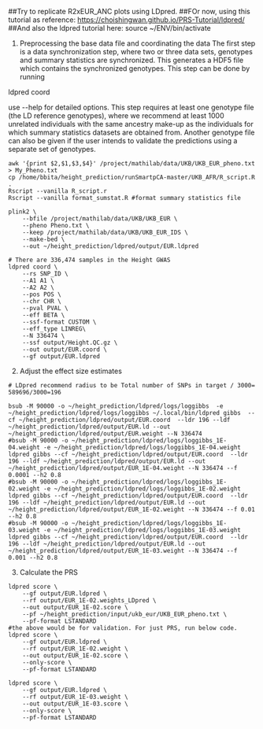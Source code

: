 ##Try to replicate R2xEUR_ANC plots using LDpred.
##FOr now, using this tutorial as reference: https://choishingwan.github.io/PRS-Tutorial/ldpred/
##And also the ldpred tutorial here: 
source ~/ENV/bin/activate

1. Preprocessing the base data file and coordinating the data
The first step is a data synchronization step, where two or three data sets, genotypes and summary statistics are synchronized. This generates a HDF5 file which contains the synchronized genotypes. This step can be done by running

ldpred coord

use --help for detailed options. This step requires at least one genotype file (the LD reference genotypes), where we recommend at least 1000 unrelated individuals with the same ancestry make-up as the individuals for which summary statistics datasets are obtained from. Another genotype file can also be given if the user intends to validate the predictions using a separate set of genotypes.

```
awk '{print $2,$1,$3,$4}' /project/mathilab/data/UKB/UKB_EUR_pheno.txt > My_Pheno.txt
cp /home/bbita/height_prediction/runSmartpCA-master/UKB_AFR/R_script.R .
Rscript --vanilla R_script.r
Rscript --vanilla format_sumstat.R #format summary statistics file

plink2 \
    --bfile /project/mathilab/data/UKB/UKB_EUR \ 
    --pheno Pheno.txt \
    --keep /project/mathilab/data/UKB/UKB_EUR_IDS \
    --make-bed \
    --out ~/height_prediction/ldpred/output/EUR.ldpred 
```

```
# There are 336,474 samples in the Height GWAS
ldpred coord \
    --rs SNP_ID \
    --A1 A1 \
    --A2 A2 \
    --pos POS \
    --chr CHR \
    --pval PVAL \
    --eff BETA \
    --ssf-format CUSTOM \
    --eff_type LINREG\
    --N 336474 \
    --ssf output/Height.QC.gz \ 
    --out output/EUR.coord \
    --gf output/EUR.ldpred
```

2. Adjust the effect size estimates

```
# LDpred recommend radius to be Total number of SNPs in target / 3000= 589696/3000=196

bsub -M 90000 -o ~/height_prediction/ldpred/logs/loggibbs  -e ~/height_prediction/ldpred/logs/loggibbs ~/.local/bin/ldpred gibbs  --cf ~/height_prediction/ldpred/output/EUR.coord  --ldr 196 --ldf ~/height_prediction/ldpred/output/EUR.ld --out ~/height_prediction/ldpred/output/EUR.weight --N 336474
#bsub -M 90000 -o ~/height_prediction/ldpred/logs/loggibbs_1E-04.weight -e ~/height_prediction/ldpred/logs/loggibbs_1E-04.weight ldpred gibbs --cf ~/height_prediction/ldpred/output/EUR.coord  --ldr 196 --ldf ~/height_prediction/ldpred/output/EUR.ld --out ~/height_prediction/ldpred/output/EUR_1E-04.weight --N 336474 --f 0.0001 --h2 0.8
#bsub -M 90000 -o ~/height_prediction/ldpred/logs/loggibbs_1E-02.weight -e ~/height_prediction/ldpred/logs/loggibbs_1E-02.weight ldpred gibbs --cf ~/height_prediction/ldpred/output/EUR.coord  --ldr 196 --ldf ~/height_prediction/ldpred/output/EUR.ld --out ~/height_prediction/ldpred/output/EUR_1E-02.weight --N 336474 --f 0.01 --h2 0.8
#bsub -M 90000 -o ~/height_prediction/ldpred/logs/loggibbs_1E-03.weight -e ~/height_prediction/ldpred/logs/loggibbs_1E-03.weight ldpred gibbs --cf ~/height_prediction/ldpred/output/EUR.coord  --ldr 196 --ldf ~/height_prediction/ldpred/output/EUR.ld --out ~/height_prediction/ldpred/output/EUR_1E-03.weight --N 336474 --f 0.001 --h2 0.8

```


3. Calculate the PRS
```
ldpred score \
    --gf output/EUR.ldpred \
    --rf output/EUR_1E-02.weights_LDpred \
    --out output/EUR_1E-02.score \
    --pf ~/height_prediction/input/ukb_eur/UKB_EUR_pheno.txt \
    --pf-format LSTANDARD 
#the above would be for validation. For just PRS, run below code.
ldpred score \
    --gf output/EUR.ldpred \
    --rf output/EUR_1E-02.weight \
    --out output/EUR_1E-02.score \
    --only-score \
    --pf-format LSTANDARD

ldpred score \
    --gf output/EUR.ldpred \
    --rf output/EUR_1E-03.weight \
    --out output/EUR_1E-03.score \
    --only-score \
    --pf-format LSTANDARD


```
